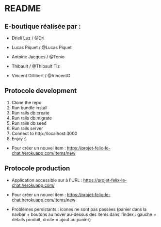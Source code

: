 # README

##  E-boutique réalisée par :

* Drieli Luz / @Dri

* Lucas Piquet / @Lucas Piquet

* Antoine Jacques / @Tonio

* Thibault  / @Thibault Tlz

* Vincent Gillibert / @VincentG



## Protocole development

1. Clone the repo
2. Run bundle install
3. Run rails db:create
4. Run rails db:migrate
5. Run rails db:seed
6. Run rails server
7. Connect to http://localhost:3000
8. Enjoy :)

* Pour créer un nouvel item : https://projet-felix-le-chat.herokuapp.com/items/new


## Protocole production

* Application accessible sur à l'URL : https://projet-felix-le-chat.herokuapp.com/
* Pour créer un nouvel item : https://projet-felix-le-chat.herokuapp.com/items/new

* Problèmes persistants : icones ne sont pas passées (panier dans la navbar + boutons au hover au-dessus des items dans l'index : gauche = détails produit, droite = ajout au panier)
